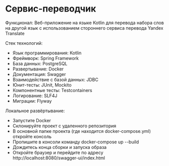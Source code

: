 # Сервис-переводчик

Функционал: Веб-приложение на языке Kotlin для перевода набора слов на другой язык с использованием стороннего сервиса перевода Yandex Translate

Стек технологий:
- Язык программирования: Kotlin
- Фреймворк: Spring Framework
- База данных: PostgreSQL
- Развертывание: Docker
- Документация: Swagger
- Взаимодействие с базой данных: JDBC
- Юнит-тесты: JUnit, Mockito
- Компонентные тесты: Testcontainers
- Логирование: SLF4J
- Миграции: Flyway


Локальное развёртывание:
- Запустите Docker
- Склонируйте проект с удаленного репозитория
- В основной папке проекта (где находится docker-compose.yml) откройте консоль
- Пропишите в консоли команду docker-compose up --build
- Дождитесь конца сборки и запуска образа
- Откройте браузер и перейдите по адресу http://localhost:8080/swagger-ui/index.html
